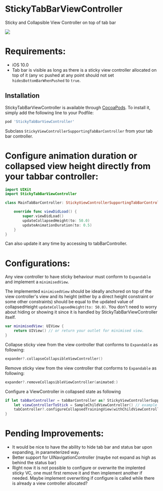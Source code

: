# StickyTabBarViewController
Sticky and Collapsible View Controller on top of tab bar

![](https://media.giphy.com/media/W519AMUoGGIDx8eHBE/giphy.gif)

# Requirements:
- iOS 10.0
- Tab bar is visible as long as there is a sticky view controller allocated on top of it (any vc pushed at any point should not set ```hidesBottomBarWhenPushed``` to ```true```.

## Installation

StickyTabBarViewController is available through [CocoaPods](http://cocoapods.org). To install
it, simply add the following line to your Podfile:

```ruby
pod 'StickyTabBarViewController'
```

Subclass ```StickyViewControllerSupportingTabBarController``` from your tab bar controller.

# Configure animation duration or collapsed view height directly from your tabbar controller:
```swift
import UIKit
import StickyTabBarViewController

class MainTabBarController: StickyViewControllerSupportingTabBarController {

    override func viewDidLoad() {
        super.viewDidLoad()
        updateCollapsedHeight(to: 50.0)
        updateAnimationDuration(to: 0.5)
    }
}

```
Can also update it any time by accessing to tabBarController.

# Configurations:

Any view controller to have sticky behaviour must conform to ```Expandable``` and implement a ```minimisedView```.

The implemented ```minimisedView``` should be ideally anchored on top of the view controller's view and its height (either by a direct height constraint or some other constraints) should be equal to the updated value of collapsedHeight ```updateCollapsedHeight(to: 50.0)```. You don't need to worry about hiding or showing it since it is handled by StickyTabBarViewController itself.

```swift
var minimisedView: UIView {
    return UIView() // or return your outlet for minimised view.
}
```

Collapse sticky view from the view controller that conforms to ```Expandable``` as following:

```swift
expander?.collapseCollapsibleViewController()
```

Remove sticky view from the view controller that conforms to ```Expandable``` as following:

```swift
expander?.removeCollapsibleViewController(animated:)
```
Configure a ViewController in collapsed state as following

```swift
if let tabBarController = tabBarController as? StickyViewControllerSupportingTabBarController {
    let viewControllerToStick = SampleChildViewController() // example VC
    tabController?.configureCollapsedTrainingView(withChildViewController: viewControllerToStick)
}
```

# Pending Improvements:
- It would be nice to have the ability to hide tab bar and status bar upon expanding, in parameterized way.
- Better support for UINavigationController (maybe not expand as high as behind the status bar)
- Right now it is not possible to configure or overwrite the implented sticky VC, one must first remove it and then implement another if needed. Maybe implement overwriting if configure is called while there is already a view controller allocated?
